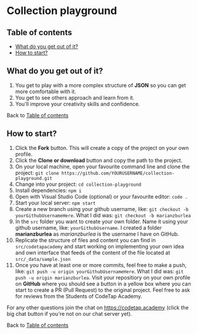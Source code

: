 # Collection playground

## Table of contents

- [What do you get out of it?](#what-do-you-get-out-of-it)
- [How to start?](#how-to-start)

## What do you get out of it?

1. You get to play with a more complex structure of **JSON** so you can get more comfortable with it.
1. You get to see others approach and learn from it.
1. You'll improve your creativity skills and confidence.


Back to [Table of contents](#table-of-contents)

## How to start?

1. Click the **Fork** button. This will create a copy of the project on your own profile.
1. Click the **Clone or download** button and copy the path to the project.
1. On your local machine, open your favourite command line and clone the project: ```git clone https://github.com/YOURUSERNAME/collection-playground.git```
1. Change into your project: ```cd collection-playground```
1. Install dependencies: ```npm i```
1. Open with Visual Studio Code (optional) or your favourite editor: ```code .```
1. Start your local server: ```npm start```
1. Create a new branch using your github username, like: ```git checkout -b yourGithubUsernameHere```. What I did was: ```git checkout -b marianzburlea```
1. In the `src` folder you want to create your own folder. Name it using your github username, like: ```yourGithubUsername```. I created a folder **marianzburlea** as _marianzburlea_ is the username I have on GitHub.
1. Replicate the structure of files and content you can find in ```src/codetapacademy``` and start working on implementing your own idea and own interface that feeds of the content of the file located at ```src/_data/sample.json```
1. Once you have at least one or more commits, feel free to make a push, like: ```git push -u origin yourGithubUsernameHere```. What I did was: ```git push -u origin marianzburlea```. Visit your repositiory on your own profile on **GitHub** where you should see a button in a yellow box where you can start to create a PR (Pull Request) to the original project. Feel free to ask for reviews from the Students of CodeTap Academy.

For any other questions join the chat on https://codetap.academy (click the big chat button if you're not on our chat server yet).

Back to [Table of contents](#table-of-contents)
